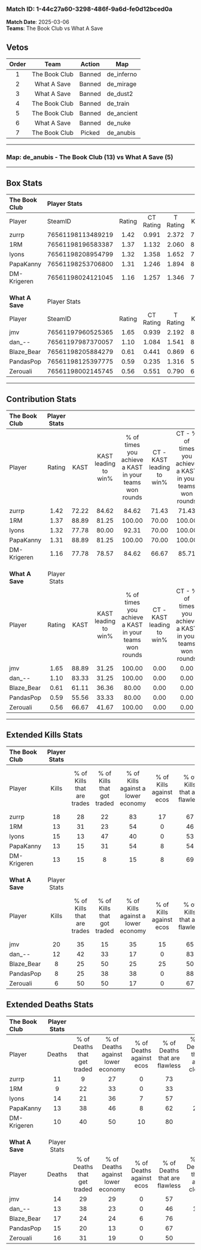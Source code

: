 ### Match ID: 1-44c27a60-3298-486f-9a6d-fe0d12bced0a  
**Match Date**: 2025-03-06  
**Teams**: The Book Club vs What A Save  

## Vetos  

| Order | Team | Action | Map |
| :---: | :--: | :----: | --- |
| 1 | The Book Club | Banned | de_inferno |
| 2 | What A Save | Banned | de_mirage |
| 3 | What A Save | Banned | de_dust2 |
| 4 | The Book Club | Banned | de_train |
| 5 | The Book Club | Banned | de_ancient |
| 6 | What A Save | Banned | de_nuke |
| 7 | The Book Club | Picked | de_anubis |

---  

### **Map**: de_anubis - The Book Club (13) vs What A Save (5)  
---  

## Box Stats  

| **The Book Club** | Player Stats      |        |           |          |       |       |       |         |        |      |     |
| :- | :- | :-: | :-: | :-: | :-: | :-: | :-: | :-: | :-: | :-: | :-: |
| Player            | SteamID           | Rating | CT Rating | T Rating | KAST  |  ADR  | Kills | Assists | Deaths | K/D  | HS% |
| zurrp             | 76561198113489219 |  1.42  |   0.991   |  2.372   | 72.22 | 88.6  |  18   |    2    |   11   | 1.64 | 50  |
| 1RM               | 76561198196583387 |  1.37  |   1.132   |  2.060   | 88.89 | 75.8  |  13   |   10    |   9    | 1.44 | 15  |
| lyons             | 76561198208954799 |  1.32  |   1.358   |  1.652   | 77.78 | 110.8 |  15   |    6    |   14   | 1.07 | 53  |
| PapaKanny         | 76561198253706800 |  1.31  |   1.246   |  1.894   | 88.89 | 96.5  |  13   |   10    |   13   | 1.00 | 38  |
| DM-Krigeren       | 76561198024121045 |  1.16  |   1.257   |  1.346   | 77.78 | 64.7  |  13   |    0    |   10   | 1.30 | 46  |
|                   |                   |        |           |          |       |       |       |         |        |      |     |
|                   |                   |        |           |          |       |       |       |         |        |      |     |
|                   |                   |        |           |          |       |       |       |         |        |      |     |
| **What A Save**   | Player Stats      |        |           |          |       |       |       |         |        |      |     |
| Player            | SteamID           | Rating | CT Rating | T Rating | KAST  |  ADR  | Kills | Assists | Deaths | K/D  | HS% |
| jmv               | 76561197960525365 |  1.65  |   0.939   |  2.192   | 88.89 | 117.2 |  20   |    4    |   14   | 1.43 | 45  |
| dan_--            | 76561197987370057 |  1.10  |   1.084   |  1.541   | 83.33 | 70.1  |  12   |    3    |   13   | 0.92 | 58  |
| Blaze_Bear        | 76561198205884279 |  0.61  |   0.441   |  0.869   | 61.11 | 60.0  |   8   |    5    |   17   | 0.47 | 37  |
| PandasPop         | 76561198125397775 |  0.59  |   0.235   |  1.316   | 55.56 | 57.1  |   8   |    0    |   15   | 0.53 | 87  |
| Zerouali          | 76561198002145745 |  0.56  |   0.551   |  0.790   | 66.67 | 51.5  |   6   |    6    |   16   | 0.38 | 83  |
---  

## Contribution Stats  

| **The Book Club** | Player Stats |       |                      |                                                        |                           |                                                             |                          |                                                            |
| :- | :-: | :-: | :-: | :-: | :-: | :-: | :-: | :-: |
| Player            |    Rating    | KAST  | KAST leading to win% | % of times you achieve a KAST in your teams won rounds | CT - KAST leading to win% | CT - % of times you achieve a KAST in your teams won rounds | T - KAST leading to win% | T - % of times you achieve a KAST in your teams won rounds |
| zurrp             |     1.42     | 72.22 |        84.62         |                         84.62                          |           71.43           |                            71.43                            |          100.00          |                           100.00                           |
| 1RM               |     1.37     | 88.89 |        81.25         |                         100.00                         |           70.00           |                           100.00                            |          100.00          |                           100.00                           |
| lyons             |     1.32     | 77.78 |        80.00         |                         92.31                          |           70.00           |                           100.00                            |          100.00          |                           83.33                            |
| PapaKanny         |     1.31     | 88.89 |        81.25         |                         100.00                         |           70.00           |                           100.00                            |          100.00          |                           100.00                           |
| DM-Krigeren       |     1.16     | 77.78 |        78.57         |                         84.62                          |           66.67           |                            85.71                            |          100.00          |                           83.33                            |
|                   |              |       |                      |                                                        |                           |                                                             |                          |                                                            |
|                   |              |       |                      |                                                        |                           |                                                             |                          |                                                            |
|                   |              |       |                      |                                                        |                           |                                                             |                          |                                                            |
| **What A Save**   | Player Stats |       |                      |                                                        |                           |                                                             |                          |                                                            |
| Player            |    Rating    | KAST  | KAST leading to win% | % of times you achieve a KAST in your teams won rounds | CT - KAST leading to win% | CT - % of times you achieve a KAST in your teams won rounds | T - KAST leading to win% | T - % of times you achieve a KAST in your teams won rounds |
| jmv               |     1.65     | 88.89 |        31.25         |                         100.00                         |           0.00            |                            0.00                             |          41.67           |                           100.00                           |
| dan_--            |     1.10     | 83.33 |        31.25         |                         100.00                         |           0.00            |                            0.00                             |          45.45           |                           100.00                           |
| Blaze_Bear        |     0.61     | 61.11 |        36.36         |                         80.00                          |           0.00            |                            0.00                             |          50.00           |                           80.00                            |
| PandasPop         |     0.59     | 55.56 |        33.33         |                         80.00                          |           0.00            |                            0.00                             |          40.00           |                           80.00                            |
| Zerouali          |     0.56     | 66.67 |        41.67         |                         100.00                         |           0.00            |                            0.00                             |          55.56           |                           100.00                           |
---  

## Extended Kills Stats  

| **The Book Club** | Player Stats |                            |                            |                                    |                         |                              |                                 |                                       |                    |           |
| :- | :-: | :-: | :-: | :-: | :-: | :-: | :-: | :-: | :-: | :-: |
| Player            |    Kills     | % of Kills that are trades | % of Kills that got traded | % of Kills against a lower economy | % of Kills against ecos | % of Kills that are flawless | % of Kills that are close duels | % of Kills that are assisted by flash | Pistol Round Kills | AWP Kills |
| zurrp             |      18      |             28             |             22             |                 83                 |           17            |              67              |                0                |                   6                   |         0          |     1     |
| 1RM               |      13      |             31             |             23             |                 54                 |            0            |              46              |                0                |                   8                   |         1          |     0     |
| lyons             |      15      |             13             |             47             |                 40                 |            0            |              53              |               13                |                   7                   |         3          |     0     |
| PapaKanny         |      13      |             15             |             31             |                 54                 |            8            |              54              |               23                |                   0                   |         3          |     0     |
| DM-Krigeren       |      13      |             15             |             8              |                 15                 |            8            |              69              |                8                |                   0                   |         3          |     4     |
|                   |              |                            |                            |                                    |                         |                              |                                 |                                       |                    |           |
|                   |              |                            |                            |                                    |                         |                              |                                 |                                       |                    |           |
|                   |              |                            |                            |                                    |                         |                              |                                 |                                       |                    |           |
| **What A Save**   | Player Stats |                            |                            |                                    |                         |                              |                                 |                                       |                    |           |
| Player            |    Kills     | % of Kills that are trades | % of Kills that got traded | % of Kills against a lower economy | % of Kills against ecos | % of Kills that are flawless | % of Kills that are close duels | % of Kills that are assisted by flash | Pistol Round Kills | AWP Kills |
| jmv               |      20      |             35             |             15             |                 35                 |           15            |              65              |                5                |                   5                   |         1          |     1     |
| dan_--            |      12      |             42             |             33             |                 17                 |            0            |              83              |                8                |                   0                   |         0          |     0     |
| Blaze_Bear        |      8       |             25             |             50             |                 25                 |           25            |              50              |               13                |                   0                   |         0          |     1     |
| PandasPop         |      8       |             25             |             38             |                 38                 |            0            |              88              |               13                |                  13                   |         0          |     0     |
| Zerouali          |      6       |             50             |             50             |                 17                 |            0            |              67              |                0                |                   0                   |         0          |     0     |
## Extended Deaths Stats  

| **The Book Club** | Player Stats |                             |                                   |                          |                               |                            |                           |               |
| :- | :-: | :-: | :-: | :-: | :-: | :-: | :-: | :-: |
| Player            |    Deaths    | % of Deaths that get traded | % of Deaths against lower economy | % of Deaths against ecos | % of Deaths that are flawless | % of Deaths that are close | % of Deaths while blinded | Deaths to AWP |
| zurrp             |      11      |              9              |                27                 |            0             |              73               |             0              |             0             |       2       |
| 1RM               |      9       |             22              |                33                 |            0             |              33               |             0              |            11             |       0       |
| lyons             |      14      |             21              |                36                 |            7             |              57               |             7              |             0             |       0       |
| PapaKanny         |      13      |             38              |                46                 |            8             |              62               |             23             |             0             |       0       |
| DM-Krigeren       |      10      |             40              |                50                 |            10            |              80               |             0              |            10             |       0       |
|                   |              |                             |                                   |                          |                               |                            |                           |               |
|                   |              |                             |                                   |                          |                               |                            |                           |               |
|                   |              |                             |                                   |                          |                               |                            |                           |               |
| **What A Save**   | Player Stats |                             |                                   |                          |                               |                            |                           |               |
| Player            |    Deaths    | % of Deaths that get traded | % of Deaths against lower economy | % of Deaths against ecos | % of Deaths that are flawless | % of Deaths that are close | % of Deaths while blinded | Deaths to AWP |
| jmv               |      14      |             29              |                29                 |            0             |              57               |             7              |             7             |       1       |
| dan_--            |      13      |             38              |                23                 |            0             |              46               |             15             |             8             |       1       |
| Blaze_Bear        |      17      |             24              |                24                 |            6             |              76               |             6              |             0             |       1       |
| PandasPop         |      15      |             20              |                13                 |            0             |              67               |             7              |             7             |       1       |
| Zerouali          |      16      |             31              |                19                 |            0             |              50               |             6              |             0             |       1       |
